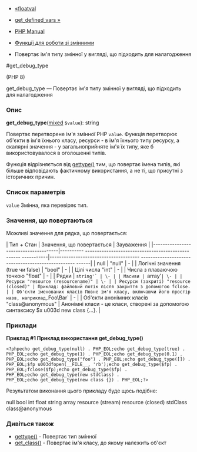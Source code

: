 - [«floatval](function.floatval.md)
- [get_defined_vars »](function.get-defined-vars.md)

- [PHP Manual](index.md)
- [Функції для роботи зі змінними](ref.var.md)
- Повертає ім'я типу змінної у вигляді, що підходить для налагодження

#get_debug_type

(PHP 8)

get_debug_type — Повертає ім'я типу змінної у вигляді, що підходить для
налагодження

### Опис

**get_debug_type**([mixed](language.types.declarations.md#language.types.declarations.mixed)
`$value`): string

Повертає перетворене ім'я змінної PHP `value`. Функція
перетворює об'єкти в ім'я їхнього класу, ресурси - в ім'я їхнього типу ресурсу, а
скалярні значення - у загальноприйняте ім'я їх типу, яке б
використовувалося в оголошенні типів.

Функція відрізняється від [gettype()](function.gettype.md) тим, що
повертає імена типів, які більше відповідають фактичному
використання, а не ті, що присутні з історичних причин.

### Список параметрів

`value`
Змінна, яка перевіряє тип.

### Значення, що повертаються

Можливі значення для рядка, що повертається:

| Тип + Стан | Значення, що повертається | Зауваження |
|--------------------------------------|---------- -------------------------------------------------- -----------|-------------------------------------- -------------------------------------------------- ------|
| null | "null" | \- |
| Логічні значення (true чи false) | "bool" | \- |
| Цілі числа "int" | \- |
| Числа з плаваючою точкою "float" | \- |
| Рядки | ``string'` | \- |
| Масиви | ``array'` | \- |
| Ресурси "resource (resourcename)" | \- |
| Ресурси (закриті) "resource (closed)" | Приклад: файловий потік після закриття з допомогою fclose. |
| Об'єкти іменованих класів Повне ім'я класу, включаючи його простір назв, наприклад, `Foo\Bar` | \- |
| Об'єкти анонімних класів "class@anonymous" | Анонімні класи - це класи, створені за допомогою синтаксису $x u003d new class {...}. |

### Приклади

**Приклад #1 Приклад використання **get_debug_type()****

`<?phpecho get_debug_type(null) . PHP_EOL;echo get_debug_type(true) . PHP_EOL;echo get_debug_type(1) . PHP_EOL;echo get_debug_type(0.1) . PHP_EOL;echo get_debug_type("foo") . PHP_EOL;echo get_debug_type([]) . PHP_EOL;$fp u003dfopen(__FILE__, 'rb');echo get_debug_type($fp) . PHP_EOL;fclose($fp);echo get_debug_type($fp) . PHP_EOL;echo get_debug_type(new stdClass) . PHP_EOL;echo get_debug_type(new class {}) . PHP_EOL;?> `

Результатом виконання цього прикладу буде щось подібне:

null
bool
int
float
string
array
resource (stream)
resource (closed)
stdClass
class@anonymous

### Дивіться також

- [gettype()](function.gettype.md) - Повертає тип змінної
- [get_class()](function.get-class.md) - Повертає ім'я класу, до
якому належить об'єкт
